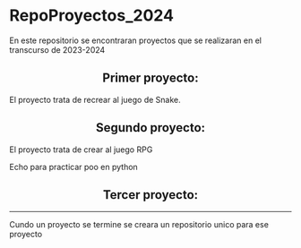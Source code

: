 # RepoProyectos_2024
En este repositorio se encontraran proyectos que se realizaran en el transcurso de 2023-2024

<div>    <!--  Primer Proyecto   -->
  <h2 align="center"> Primer proyecto: </h2>
  <p> El proyecto trata de recrear al juego de Snake.</p>
</div>


<div>    <!--  Segundo Proyecto  -->
  <h2 align="center"> Segundo proyecto:  </h2>
  <p> El proyecto trata de crear al juego RPG </p>
  <p>Echo para practicar poo en python</P>
</div>


<div>    <!--  Tercer Proyecto  -->
  <h2 align="center"> Tercer proyecto:  </h2>

</div>


<hr>
<p>Cundo un proyecto se termine se creara un repositorio unico para ese proyecto</p>
